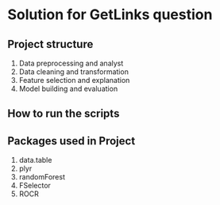 # Solution for GetLinks question

## Project structure
1. Data preprocessing and analyst
2. Data cleaning and transformation
3. Feature selection and explanation
4. Model building and evaluation
## How to run the scripts

## Packages used in Project
1. data.table
2. plyr
3. randomForest
4. FSelector
5. ROCR
